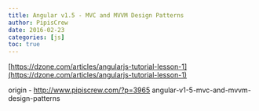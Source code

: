 ```yaml
---
title: Angular v1.5 - MVC and MVVM Design Patterns
author: PipisCrew
date: 2016-02-23
categories: [js]
toc: true
---
```


[https://dzone.com/articles/angularjs-tutorial-lesson-1](https://dzone.com/articles/angularjs-tutorial-lesson-1)

origin - http://www.pipiscrew.com/?p=3965 angular-v1-5-mvc-and-mvvm-design-patterns